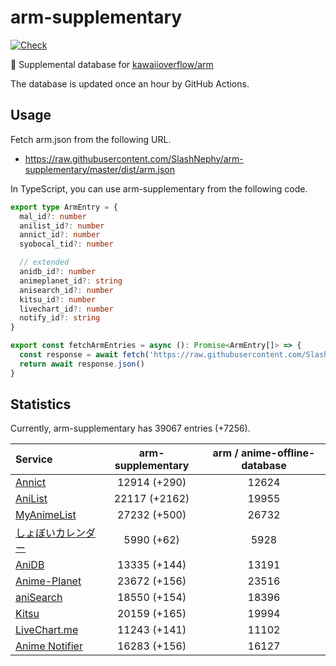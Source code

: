 # arm-supplementary

[![Check](https://github.com/SlashNephy/arm-supplementary/actions/workflows/check-node.yml/badge.svg)](https://github.com/SlashNephy/arm-supplementary/actions/workflows/check-node.yml)

💊 Supplemental database for [kawaiioverflow/arm](https://github.com/kawaiioverflow/arm)

The database is updated once an hour by GitHub Actions.

## Usage

Fetch arm.json from the following URL.

- https://raw.githubusercontent.com/SlashNephy/arm-supplementary/master/dist/arm.json

In TypeScript, you can use arm-supplementary from the following code.

```TypeScript
export type ArmEntry = {
  mal_id?: number
  anilist_id?: number
  annict_id?: number
  syobocal_tid?: number

  // extended
  anidb_id?: number
  animeplanet_id?: string
  anisearch_id?: number
  kitsu_id?: number
  livechart_id?: number
  notify_id?: string
}

export const fetchArmEntries = async (): Promise<ArmEntry[]> => {
  const response = await fetch('https://raw.githubusercontent.com/SlashNephy/arm-supplementary/master/dist/arm.json')
  return await response.json()
}
```

## Statistics

Currently, arm-supplementary has 39067 entries (+7256).

| Service                                     | arm-supplementary | arm / anime-offline-database |
| :------------------------------------------ | :---------------: | :--------------------------: |
| [Annict](https://annict.com)                |   12914 (+290)    |            12624             |
| [AniList](https://anilist.co)               |   22117 (+2162)   |            19955             |
| [MyAnimeList](https://myanimelist.net)      |   27232 (+500)    |            26732             |
| [しょぼいカレンダー](https://cal.syoboi.jp) |    5990 (+62)     |             5928             |
| [AniDB](https://anidb.net)                  |   13335 (+144)    |            13191             |
| [Anime-Planet](https://anime-planet.com)    |   23672 (+156)    |            23516             |
| [aniSearch](https://anisearch.com)          |   18550 (+154)    |            18396             |
| [Kitsu](https://kitsu.io)                   |   20159 (+165)    |            19994             |
| [LiveChart.me](https://livechart.me)        |   11243 (+141)    |            11102             |
| [Anime Notifier](https://notify.moe)        |   16283 (+156)    |            16127             |
